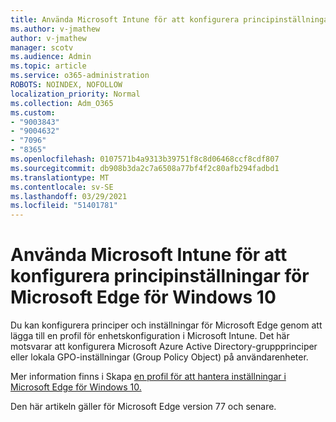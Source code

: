 ```yaml
---
title: Använda Microsoft Intune för att konfigurera principinställningar för Microsoft Edge för Windows 10
ms.author: v-jmathew
author: v-jmathew
manager: scotv
ms.audience: Admin
ms.topic: article
ms.service: o365-administration
ROBOTS: NOINDEX, NOFOLLOW
localization_priority: Normal
ms.collection: Adm_O365
ms.custom:
- "9003843"
- "9004632"
- "7096"
- "8365"
ms.openlocfilehash: 0107571b4a9313b39751f8c8d06468ccf8cdf807
ms.sourcegitcommit: db908b3da2c7a6508a77bf4f2c80afb294fadbd1
ms.translationtype: MT
ms.contentlocale: sv-SE
ms.lasthandoff: 03/29/2021
ms.locfileid: "51401781"
---
```

# <a name="use-microsoft-intune-to-configure-microsoft-edge-policy-settings-for-windows-10"></a>Använda Microsoft Intune för att konfigurera principinställningar för Microsoft Edge för Windows 10

Du kan konfigurera principer och inställningar för Microsoft Edge genom att lägga till en profil för enhetskonfiguration i Microsoft Intune. Det här motsvarar att konfigurera Microsoft Azure Active Directory-gruppprinciper eller lokala GPO-inställningar (Group Policy Object) på användarenheter.

Mer information finns i Skapa [en profil för att hantera inställningar i Microsoft Edge för Windows 10.](https://go.microsoft.com/fwlink/?linkid=2133700)

Den här artikeln gäller för Microsoft Edge version 77 och senare.
